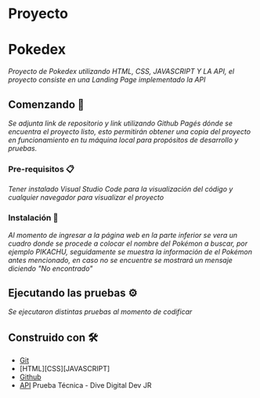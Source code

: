 # Proyecto
# Pokedex

_Proyecto de Pokedex utilizando HTML, CSS, JAVASCRIPT Y LA API, el proyecto consiste en una Landing Page implementado la API_

## Comenzando 🚀

_Se adjunta link de repositorio y link utilizando Github Pagés dónde se encuentra el proyecto listo, esto permitirán obtener una copia del proyecto en funcionamiento en tu máquina local para propósitos de desarrollo y pruebas._


### Pre-requisitos 📋

_Tener instalado Visual Studio Code para la visualización del código y cualquier navegador para visualizar el proyecto_


### Instalación 🔧

_Al momento de ingresar a la página web en la parte inferior se vera un cuadro donde se procede a colocar el nombre del Pokémon a buscar, por ejemplo PIKACHU, seguidamente se muestra la información de el Pokémon antes mencionado, en caso no se encuentre se mostrará un mensaje diciendo "No encontrado"_


## Ejecutando las pruebas ⚙️

_Se ejecutaron distintas pruebas al momento de codificar_


## Construido con 🛠️


* [Git](https://git-scm.com/) 
* [HTML][CSS][JAVASCRIPT]
* [Github](https://rometools.github.io/rome/) 
* [API](https://pokeapi.co/)
Prueba Técnica - Dive Digital Dev JR
